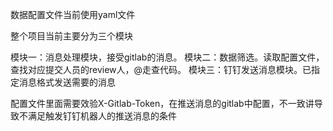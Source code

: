数据配置文件当前使用yaml文件

整个项目当前主要分为三个模块

模块一：消息处理模块，接受gitlab的消息。
模块二：数据筛选。读取配置文件，查找对应提交人员的review人，@走查代码。
模块三：钉钉发送消息模块。已指定消息格式发送需要的消息



配置文件里面需要效验X-Gitlab-Token，在推送消息的gitlab中配置，不一致讲导致不满足触发钉钉机器人的推送消息的条件
